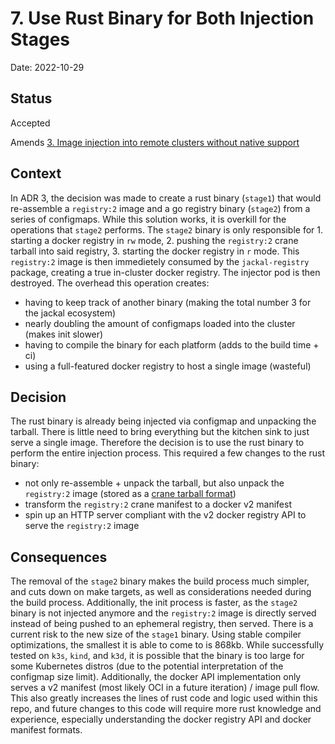 # 7. Use Rust Binary for Both Injection Stages

Date: 2022-10-29

## Status

Accepted

Amends [3. Image injection into remote clusters without native support](0003-image-injection-into-remote-clusters-without-native-support.md)

## Context

In ADR 3, the decision was made to create a rust binary (`stage1`) that would re-assemble a `registry:2` image and a go registry binary (`stage2`) from a series of configmaps. While this solution works, it is overkill for the operations that `stage2` performs. The `stage2` binary is only responsible for 1. starting a docker registry in `rw` mode, 2. pushing the `registry:2` crane tarball into said registry, 3. starting the docker registry in `r` mode. This `registry:2` image is then immedietely consumed by the `jackal-registry` package, creating a true in-cluster docker registry. The injector pod is then destroyed. The overhead this operation creates:

- having to keep track of another binary (making the total number 3 for the jackal ecosystem)
- nearly doubling the amount of configmaps loaded into the cluster (makes init slower)
- having to compile the binary for each platform (adds to the build time + ci)
- using a full-featured docker registry to host a single image (wasteful)

## Decision

The rust binary is already being injected via configmap and unpacking the tarball. There is little need to bring everything but the kitchen sink to just serve a single image. Therefore the decision is to use the rust binary to perform the entire injection process. This required a few changes to the rust binary:

- not only re-assemble + unpack the tarball, but also unpack the `registry:2` image (stored as a [crane tarball format](https://github.com/google/go-containerregistry/tree/main/pkg/v1/tarball))
- transform the `registry:2` crane manifest to a docker v2 manifest
- spin up an HTTP server compliant with the v2 docker registry API to serve the `registry:2` image

## Consequences

The removal of the `stage2` binary makes the build process much simpler, and cuts down on make targets, as well as considerations needed during the build process. Additionally, the init process is faster, as the `stage2` binary is not injected anymore and the `registry:2` image is directly served instead of being pushed to an ephemeral registry, then served. There is a current risk to the new size of the `stage1` binary. Using stable compiler optimizations, the smallest it is able to come to is 868kb. While successfully tested on `k3s`, `kind`, and `k3d`, it is possible that the binary is too large for some Kubernetes distros (due to the potential interpretation of the configmap size limit). Additionally, the docker API implementation only serves a v2 manifest (most likely OCI in a future iteration) / image pull flow. This also greatly increases the lines of rust code and logic used within this repo, and future changes to this code will require more rust knowledge and experience, especially understanding the docker registry API and docker manifest formats.
